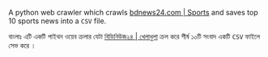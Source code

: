 A python web crawler which crawls [bdnews24.com | Sports](https://bdnews24.com/sport/) and saves top 10 sports news into a `CSV` file.

বাংলাঃ এটি একটি পাইথন ওয়েব ক্রলার যেটা [বিডিনিউজ২৪ | খেলাধুলা](https://bdnews24.com/sport/) ক্রল করে শীর্ষ ১০টি সংবাদ একটি `CSV` ফাইলে সেভ করে । 